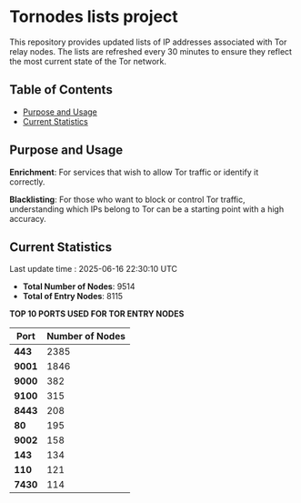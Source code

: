 # Tornodes lists project

This repository provides updated lists of IP addresses associated with Tor relay nodes. The lists are refreshed every 30 minutes to ensure they reflect the most current state of the Tor network.

## Table of Contents

- [Purpose and Usage](#purpose-and-usage)
- [Current Statistics](#current-statistics)


## Purpose and Usage

**Enrichment**: For services that wish to allow Tor traffic or identify it correctly.

**Blacklisting**: For those who want to block or control Tor traffic, understanding which IPs belong to Tor can be a starting point with a high accuracy.

## Current Statistics

Last update time : 2025-06-16 22:30:10 UTC

- **Total Number of Nodes**: 9514
- **Total of Entry Nodes**: 8115

**TOP 10 PORTS USED FOR TOR ENTRY NODES**

| **Port** | **Number of Nodes** |
|------|-----------------|
| **443**   | 2385  |
| **9001**   | 1846  |
| **9000**   | 382  |
| **9100**   | 315  |
| **8443**   | 208  |
| **80**   | 195  |
| **9002**   | 158  |
| **143**   | 134  |
| **110**   | 121  |
| **7430**   | 114  |

